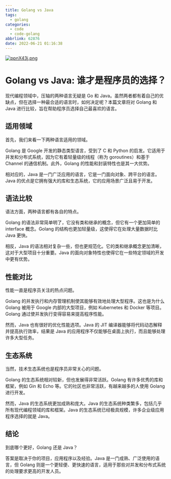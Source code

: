 ```yaml
---
title: Golang vs Java
tags:
  - golang
categories:
  - code
  - code-golang
abbrlink: 62876
date: 2022-06-21 01:16:38
---
```

[![ppnX43j.png](https://s1.ax1x.com/2023/03/10/ppnX43j.png)](https://imgse.com/i/ppnX43j)

<!--more-->

# Golang vs Java: 谁才是程序员的选择？

现代编程领域中，压轴的两种语言无疑是 Go 和 Java。虽然两者都有着自己的优缺点，但在选择一种最合适的语言时，如何决定呢？本篇文章将对 Golang 和 Java 进行比较，旨在帮助程序员选择自己最喜欢的语言。

## 适用领域

首先，我们来看一下两种语言适用的领域。

Golang 是 Google 开发的静态类型语言，受到了 C 和 Python 的启发。它适用于并发和分布式系统，因为它有着轻量级的线程（称为 goroutines）和基于 Channel 的通信机制。此外，Golang 的性能和封装特性也是其一大优势。

相对应的，Java 是一门广泛应用的语言，它是一门面向对象、跨平台的语言。Java 的优点是它拥有强大的库和生态系统，它的应用场景广泛且易于开发。

## 语法比较

语法方面，两种语言都有各自的特点。

Golang 的语法非常简单明了，它没有类和继承的概念，但它有一个更加简单的 interface 概念。Golang 的结构也更加轻量级，这使得它在处理大量数据时比 Java 更快。

相反，Java 的语法相对复杂一些，但也更规范化。它的类和继承概念更加清晰，这对于大型项目十分重要。Java 的面向对象特性也使得它在一些特定领域的开发中更有优势。

## 性能对比

性能一直是程序员关注的热点问题。

Golang 的并发执行和内存管理机制使其能够有效地处理大型程序。这也是为什么 Golang 被用于 Google 内部的大型项目，例如 Kubernetes 和 Docker 等项目。Golang 通过使并发执行变得容易来提高程序性能。

然而，Java 也有很好的优化性能选项。Java 的 JIT 编译器能够将代码动态解释并提高执行效率，结果是 Java 的应用程序不仅能够在桌面上执行，而且能够处理许多大型任务。

## 生态系统

当然，技术生态系统也是程序员非常关心的问题。

Golang 的生态系统相对较新，但也发展得非常活跃。Golang 有许多优秀的库和框架，例如 Gin 和 Echo 等。它的社区也非常活跃，有越来越多的人使用 Golang 进行开发。

然而，Java 的生态系统更加成熟和庞大。Java 的生态系统种类繁多，包括几乎所有现代编程领域的库和框架。Java 的生态系统已经极具规模，许多企业级应用程序选择的就是 Java。

## 结论

到底哪个更好，Golang 还是 Java？

答案是取决于你的项目，应用程序以及经验。Java 是一门成熟、广泛使用的语言，但 Golang 则是一个更轻便、更快速的语言，适用于那些对并发和分布式系统的处理要求更高的开发人员。